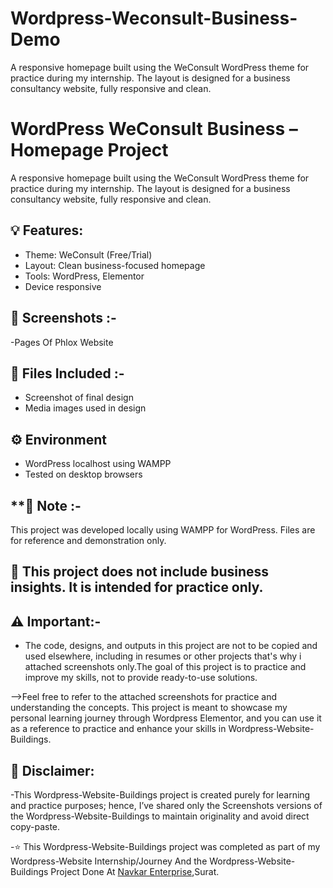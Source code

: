 # Wordpress-Weconsult-Business-Demo

A responsive homepage built using the WeConsult WordPress theme for practice during my internship. The layout is designed for a business consultancy website, fully responsive and clean.

# WordPress WeConsult Business – Homepage Project

A responsive homepage built using the WeConsult WordPress theme for practice during my internship. The layout is designed for a business consultancy website, fully responsive and clean.

## 💡 Features:

- Theme: WeConsult (Free/Trial)
- Layout: Clean business-focused homepage
- Tools: WordPress, Elementor
- Device responsive

## **📸 Screenshots :-**
-Pages Of Phlox Website

## **📁 Files Included :-**
- Screenshot of final design
- Media images used in design

## ⚙️ Environment
- WordPress localhost using WAMPP
- Tested on desktop browsers

## **📌 Note :-
This project was developed locally using WAMPP for WordPress. Files are for reference and demonstration only.

## **📎 This project does not include business insights. It is intended for practice only.**

## **⚠️ Important:-**

- The code, designs, and outputs in this project are not to be copied and used elsewhere, including in resumes or other projects that's why i attached screenshots only.The goal of this project is to practice and improve my skills, not to provide ready-to-use solutions.

-->Feel free to refer to the attached screenshots for practice and understanding the concepts. This project is meant to showcase my personal learning journey through Wordpress Elementor, and you can use it as a reference to practice and enhance your skills in Wordpress-Website-Buildings.

## **📌 Disclaimer:**

-This Wordpress-Website-Buildings project is created purely for learning and practice purposes; hence, I’ve shared only the Screenshots versions of the Wordpress-Website-Buildings to maintain originality and avoid direct copy-paste.

-⭐ This Wordpress-Website-Buildings project was completed as part of my Wordpress-Website Internship/Journey And the Wordpress-Website-Buildings Project Done At <a href="https://www.navkarenterprise.biz/">Navkar Enterprise</a>,Surat.
